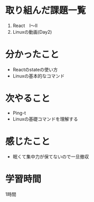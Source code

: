# 取り組んだ課題一覧
1. React　Ⅰ～II 
2. Linuxの動画(Day2)
 
# 分かったこと
- Reactのstateの使い方
- Linuxの基本的なコマンド
# 次やること
- Ping-t
- Linuxの基礎コマンドを理解する
# 感じたこと
- 眠くて集中力が保てないので一旦撤収
# 学習時間
1時間